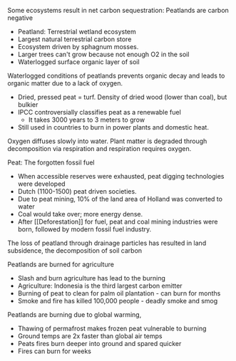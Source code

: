 Some ecosystems result in net carbon sequestration: Peatlands are carbon negative
- Peatland: Terrestrial wetland ecosystem
- Largest natural terrestrial carbon store
- Ecosystem driven by sphagnum mosses. 
- Larger trees can't grow because not enough O2 in the soil
- Waterlogged surface organic layer of soil

Waterlogged conditions of peatlands prevents organic decay and leads to organic matter due to a lack of oxygen.
- Dried, pressed peat = turf. Density of dried wood (lower than coal), but bulkier
- IPCC controversially classifies peat as a renewable fuel
	- It takes 3000 years to 3 meters to grow
- Still used in countries to burn in power plants and domestic heat.

Oxygen diffuses slowly into water. Plant matter is degraded through decomposition via respiration and respiration requires oxygen. 

Peat: The forgotten fossil fuel
- When accessible reserves were exhausted, peat digging technologies were developed
- Dutch (1100-1500) peat driven societies.
- Due to peat mining, 10% of the land area of Holland was converted to water
- Coal would take over; more energy dense.
- After [[Deforestation]] for fuel, peat and coal mining industries were born, followed by modern fossil fuel industry.

The loss of peatland through drainage particles has resulted in land subsidence, the decomposition of soil carbon

Peatlands are burned for agriculture
- Slash and burn agriculture has lead to the burning
- Agriculture: Indonesia is the third largest carbon emitter
- Burning of peat to clean for palm oil plantation - can burn for months
- Smoke and fire has killed 100,000 people - deadly smoke and smog

Peatlands are burning due to global warming, 
- Thawing of permafrost makes frozen peat vulnerable to burning
- Ground temps are 2x faster than global air temps
- Peats fires burn deeper into ground and spared quicker
- Fires can burn for weeks

